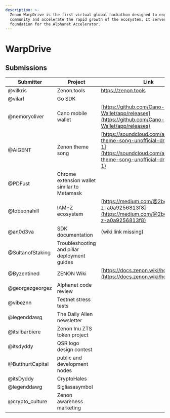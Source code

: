 ```yaml
---
description: >-
  Zenon WarpDrive is the first virtual global hackathon designed to engage the
  community and accelerate the rapid growth of the ecosystem. It serves as the
  foundation for the Alphanet Accelerator.
---
```


# WarpDrive

## Submissions

| Submitter        | Project                                      | Link                                                                                                                                                   |
| ---------------- | -------------------------------------------- | ------------------------------------------------------------------------------------------------------------------------------------------------------ |
| @vilkris         | Zenon.tools                                  | https://zenon.tools                                                                                                                                    |
| @vilarl          | Go SDK                                       |                                                                                                                                                        |
| @nemoryoliver    | Cano mobile wallet                           | [https://github.com/Cano-Wallet/app/releases](https://github.com/Cano-Wallet/app/releases)                                                             |
| @AiGENT          | Zenon theme song                             | [https://soundcloud.com/aigent/zenon-theme-song-unofficial-draft-version-1](https://soundcloud.com/aigent/zenon-theme-song-unofficial-draft-version-1) |
| @PDFust          | Chrome extension wallet similar to Metamask  |                                                                                                                                                        |
| @tobeonahill     | IAM-Z ecosystem                              | [https://medium.com/@2bonahill/iam-z-a0a9256813f8](https://medium.com/@2bonahill/iam-z-a0a9256813f8)                                                   |
| @an0d3va         | SDK documentation                            | (wiki link missing)                                                                                                                                    |
| @SultanofStaking | Troubleshooting and pillar deployment guides |                                                                                                                                                        |
| @Byzentined      | ZENON Wiki                                   | [https://docs.zenon.wiki/home/](https://docs.zenon.wiki/home/)                                                                                         |
| @georgezgeorgez  | Alphanet code review                         |                                                                                                                                                        |
| @vibeznn         | Testnet stress tests                         |                                                                                                                                                        |
| @legenddawg      | The Daily Alien newsletter                   |                                                                                                                                                        |
| @itsilbarbiere   | Zenon Inu ZTS token project                  |                                                                                                                                                        |
| @itsdyddy        | QSR logo design contest                      |                                                                                                                                                        |
| @ButthurtCapital | public and development nodes                 |                                                                                                                                                        |
| @itsDyddy        | CryptoHales                                  |                                                                                                                                                        |
| @legenddawg      | Sigliasasymbol                               |                                                                                                                                                        |
| @crypto\_culture | Zenon awareness marketing                    |                                                                                                                                                        |

